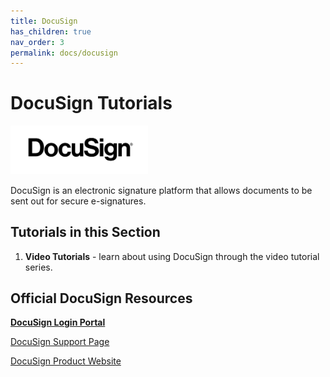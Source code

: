 ```yaml
---
title: DocuSign
has_children: true
nav_order: 3
permalink: docs/docusign
---
```


# DocuSign Tutorials

<img src="/assets/docusign/docuLogo.png" style="width:220px;"/>

DocuSign is an electronic signature platform that allows documents to be sent out for secure e-signatures.

## Tutorials in this Section
1. **Video Tutorials** - learn about using DocuSign through the video tutorial series.

## Official DocuSign Resources

<a href="https://app.docusign.com/">**DocuSign Login Portal**</a>

<a href="https://support.docusign.com/home">DocuSign Support Page</a>

<a href="https://www.docusign.com/">DocuSign Product Website</a>
